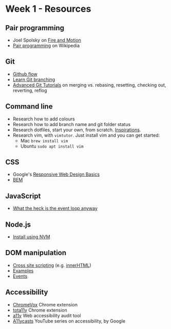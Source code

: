# Week 1 - Resources


## Pair programming

- Joel Spolsky on [Fire and Motion](https://www.joelonsoftware.com/2002/01/06/fire-and-motion/)
- [Pair programming](https://en.wikipedia.org/wiki/Pair_programming) on Wikipedia


## Git

- [Github flow](https://guides.github.com/introduction/flow/)
- [Learn Git branching](https://learngitbranching.js.org/)
- [Advanced Git Tutorials](https://www.atlassian.com/git/tutorials/advanced-overview) on merging vs. rebasing, resetting, checking out, reverting, reflog


## Command line

- Research how to add colours
- Research how to add branch name and git folder status
- Research dotfiles, start your own, from scratch. [Inspirations](https://dotfiles.github.io/).
- Research vim, with `vimtutor`. Just install vim and you can get started:
  - Mac `brew install vim`
  - Ubuntu `sudo apt install vim`


## CSS

- Google's [Responsive Web Design Basics](https://developers.google.com/web/fundamentals/design-and-ux/responsive/)
- [BEM](https://bem.info/)


## JavaScript

- [What the heck is the event loop anyway](https://www.youtube.com/watch?v=8aGhZQkoFbQ)


## Node.js

- [Install using NVM](https://github.com/creationix/nvm)


## DOM manipulation

- [Cross site scripting](https://developer.mozilla.org/en-US/docs/Glossary/Cross-site_scripting) (e.g. [innerHTML](https://developer.mozilla.org/en-US/docs/Web/API/Element/innerHTML))
- [Examples](https://developer.mozilla.org/en-US/docs/Web/API/Document_Object_Model/Examples)
- [Events](https://eloquentjavascript.net/14_event.html)


## Accessibility

- [ChromeVox](https://chrome.google.com/webstore/detail/chromevox/kgejglhpjiefppelpmljglcjbhoiplfn) Chrome extension
- [tota11y](https://chrome.google.com/webstore/detail/tota11y-chrome-extension/jbhkjcigeionejpngkcdccblocdnjini) Chrome extension
- [a11y](https://addyosmani.com/a11y/) Web accessibility audit tool
- [A11ycasts](https://www.youtube.com/watch?v=HtTyRajRuyY&index=30&list=PLNYkxOF6rcICWx0C9LVWWVqvHlYJyqw7g) YouTube series on accessibility, by Google

